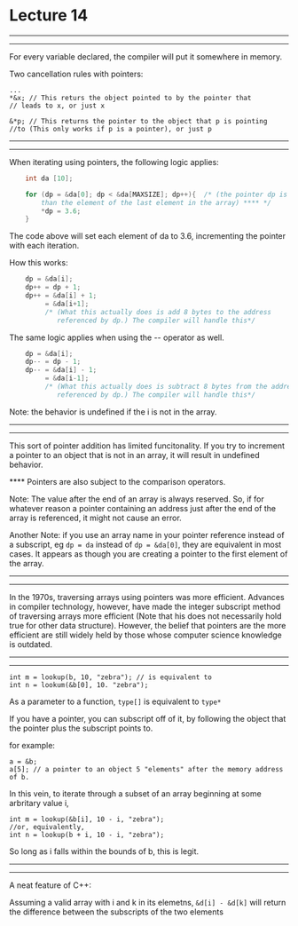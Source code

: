<h1>Lecture 14</h1>

---


---

For every variable declared, the compiler will put it somewhere in memory.

Two cancellation rules with pointers:

    ...
    *&x; // This returs the object pointed to by the pointer that 
    // leads to x, or just x

    &*p; // This returns the pointer to the object that p is pointing 
    //to (This only works if p is a pointer), or just p


---

---

When iterating using pointers, the following logic applies:

``` c++
    int da [10];

    for (dp = &da[0]; dp < &da[MAXSIZE]; dp++){  /* (the pointer dp is less 
        than the element of the last element in the array) **** */
        *dp = 3.6;
    }

```
The code above will set each element of da to 3.6, incrementing the pointer with each iteration.

How this works:
``` c++
    dp = &da[i];
    dp++ = dp + 1;
    dp++ = &da[i] + 1;
         = &da[i+1];
         /* (What this actually does is add 8 bytes to the address 
            referenced by dp.) The compiler will handle this*/
```

The same logic applies when using the -- operator as well.
```c++
    dp = &da[i];
    dp-- = dp - 1;
    dp-- = &da[i] - 1;
         = &da[i-1];
         /* (What this actually does is subtract 8 bytes from the address
            referenced by dp.) The compiler will handle this*/
```
Note: the behavior is undefined if the i is not in the array.


---

---


This sort of pointer addition has limited funcitonality. If you try to increment a pointer to an object that is not in an array, it will result in undefined behavior.

**** Pointers are also subject to the comparison operators.

Note: The value after the end of an array is always reserved. So, if for whatever reason a pointer containing an address just after the end of the array is referenced, it might not cause an error.

Another Note: if you use an array name in your pointer reference instead of a subscript, eg `dp = da` instead of `dp = &da[0]`, they are equivalent in most cases. It appears as though you are creating a pointer to the first element of the array.

---

---


In the 1970s, traversing arrays using pointers was more efficient. Advances in compiler technology, however, have made the integer subscript method of traversing arrays more efficient (Note that his does not necessarily hold true for other data structure). However, the belief that pointers are the more efficient are still widely held by those whose computer science knowledge is outdated.

---

---

    int m = lookup(b, 10, "zebra"); // is equivalent to 
    int n = lookum(&b[0], 10. "zebra");

As a parameter to a function, `type[]` is equivalent to `type*`

If you have a pointer, you can subscript off of it, by following the object that the pointer plus the subscript points to.

for example:

    a = &b;
    a[5]; // a pointer to an object 5 "elements" after the memory address of b.

In this vein, to iterate through a subset of an array beginning at some arbritary value i,

    int m = lookup(&b[i], 10 - i, "zebra");
    //or, equivalently,
    int n = lookup(b + i, 10 - i, "zebra");

So long as i falls within the bounds of b, this is legit.


---

---

A neat feature of C++:

Assuming a valid array with i and k in its elemetns, ` &d[i] - &d[k] ` will return the difference between the subscripts of the two elements